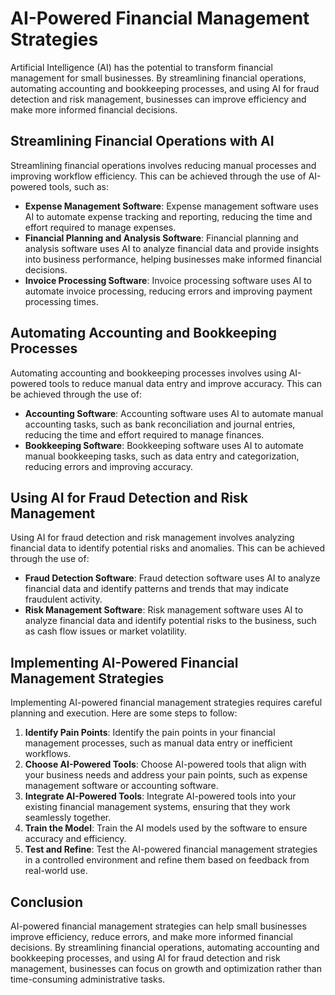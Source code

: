 AI-Powered Financial Management Strategies
==========================================

Artificial Intelligence (AI) has the potential to transform financial management for small businesses. By streamlining financial operations, automating accounting and bookkeeping processes, and using AI for fraud detection and risk management, businesses can improve efficiency and make more informed financial decisions.

Streamlining Financial Operations with AI
-----------------------------------------

Streamlining financial operations involves reducing manual processes and improving workflow efficiency. This can be achieved through the use of AI-powered tools, such as:

* **Expense Management Software**: Expense management software uses AI to automate expense tracking and reporting, reducing the time and effort required to manage expenses.
* **Financial Planning and Analysis Software**: Financial planning and analysis software uses AI to analyze financial data and provide insights into business performance, helping businesses make informed financial decisions.
* **Invoice Processing Software**: Invoice processing software uses AI to automate invoice processing, reducing errors and improving payment processing times.

Automating Accounting and Bookkeeping Processes
-----------------------------------------------

Automating accounting and bookkeeping processes involves using AI-powered tools to reduce manual data entry and improve accuracy. This can be achieved through the use of:

* **Accounting Software**: Accounting software uses AI to automate manual accounting tasks, such as bank reconciliation and journal entries, reducing the time and effort required to manage finances.
* **Bookkeeping Software**: Bookkeeping software uses AI to automate manual bookkeeping tasks, such as data entry and categorization, reducing errors and improving accuracy.

Using AI for Fraud Detection and Risk Management
------------------------------------------------

Using AI for fraud detection and risk management involves analyzing financial data to identify potential risks and anomalies. This can be achieved through the use of:

* **Fraud Detection Software**: Fraud detection software uses AI to analyze financial data and identify patterns and trends that may indicate fraudulent activity.
* **Risk Management Software**: Risk management software uses AI to analyze financial data and identify potential risks to the business, such as cash flow issues or market volatility.

Implementing AI-Powered Financial Management Strategies
-------------------------------------------------------

Implementing AI-powered financial management strategies requires careful planning and execution. Here are some steps to follow:

1. **Identify Pain Points**: Identify the pain points in your financial management processes, such as manual data entry or inefficient workflows.
2. **Choose AI-Powered Tools**: Choose AI-powered tools that align with your business needs and address your pain points, such as expense management software or accounting software.
3. **Integrate AI-Powered Tools**: Integrate AI-powered tools into your existing financial management systems, ensuring that they work seamlessly together.
4. **Train the Model**: Train the AI models used by the software to ensure accuracy and efficiency.
5. **Test and Refine**: Test the AI-powered financial management strategies in a controlled environment and refine them based on feedback from real-world use.

Conclusion
----------

AI-powered financial management strategies can help small businesses improve efficiency, reduce errors, and make more informed financial decisions. By streamlining financial operations, automating accounting and bookkeeping processes, and using AI for fraud detection and risk management, businesses can focus on growth and optimization rather than time-consuming administrative tasks.
